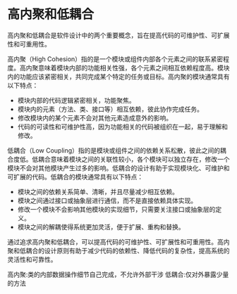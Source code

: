 # 高内聚和低耦合

高内聚和低耦合是软件设计中的两个重要概念，旨在提高代码的可维护性、可扩展性和可重用性。

高内聚（High Cohesion）指的是一个模块或组件内部各个元素之间的联系紧密程度。高内聚意味着模块内部的功能相关性强，各个元素之间相互依赖程度高。模块内的功能应该紧密相关，共同完成某个特定的任务或目标。高内聚的模块通常具有以下特点：

- 模块内部的代码逻辑紧密相关，功能聚焦。
- 模块内的元素（方法、类、接口等）相互依赖，彼此协作完成任务。
- 修改模块内的某个元素不会对其他元素造成意外的影响。
- 代码的可读性和可维护性高，因为功能相关的代码被组织在一起，易于理解和修改。

低耦合（Low Coupling）指的是模块或组件之间的依赖关系松散，彼此之间的耦合度低。低耦合意味着模块之间的关联性较小，各个模块可以独立存在，修改一个模块不会对其他模块产生过多的影响。低耦合的设计有助于实现模块化、可维护和可扩展的代码。低耦合的模块通常具有以下特点：

- 模块之间的依赖关系简单、清晰，并且尽量减少相互依赖。
- 模块之间通过接口或抽象层进行通信，而不是直接依赖具体实现。
- 修改一个模块不会影响其他模块的实现细节，只需要关注接口或抽象层的定义。
- 模块之间的解耦使得系统更加灵活，便于扩展、重构和替换。

通过追求高内聚和低耦合，可以提高代码的可维护性、可扩展性和可重用性。高内聚和低耦合的设计原则有助于减少代码的依赖性、降低代码的复杂性，提高系统的灵活性和可靠性。

高内聚:类的内部数据操作细节自己完成，不允许外部干涉
低耦合:仅对外暴露少量的方法
